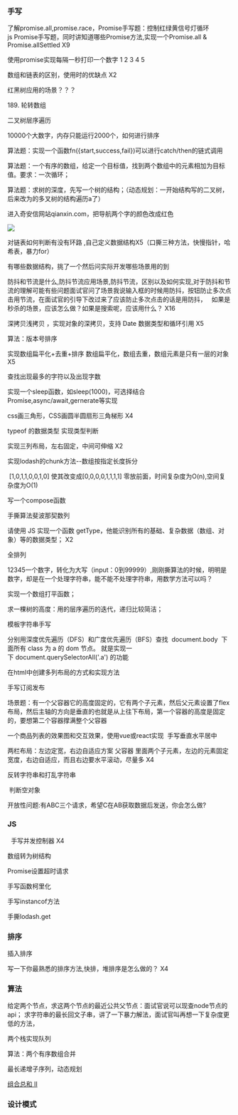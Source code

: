 ### 手写

了解promise.all,promise.race，Promise手写题：控制红绿黄信号灯循环js Promise手写题，同时讲知道哪些Promise方法,实现一个Promise.all & Promise.allSettled X9

使用promise实现每隔一秒打印一个数字 1 2 3 4 5

数组和链表的区别，使用时的优缺点 X2

红黑树应用的场景？？？

189. 轮转数组

二叉树层序遍历

10000个大数字，内存只能运行2000个，如何进行排序

算法题：实现一个函数fn({start,success,fail})可以进行catch/then的链式调用

算法题：一个有序的数组，给定一个目标值，找到两个数组中的元素相加为目标值。要求：一次循环；

算法题：求树的深度，先写一个树的结构；（动态规划：一开始结构写的二叉树，后来改为的多叉树的结构遍历a了）

进入奇安信网站qianxin.com，把导航两个字的颜色改成红色

![](C:\Users\mohaixiao\AppData\Roaming\marktext\images\2023-06-01-13-36-28-image.png)

对链表如何判断有没有环路 ,自己定义数据结构X5（口撕三种方法，快慢指针，哈希表，暴力for）

有哪些数据结构，挑了一个然后问实际开发哪些场景用的到

防抖和节流是什么,防抖节流应用场景,防抖节流，区别以及如何实现,对于防抖和节流的理解可能有些问题面试官问了场景我说输入框的时候用防抖，按钮防止多次点击用节流，在面试官的引导下改过来了应该防止多次点击的话是用防抖，   如果是秒杀的场景，应该怎么做？如果是搜索呢，应该用什么？ X16

深拷贝浅拷贝 ，实现对象的深拷贝，支持 Date 数据类型和循环引用 X5

算法：版本号排序

实现数组扁平化+去重+排序 数组扁平化，数组去重，数组元素是只有一层的对象X5

查找出现最多的字符以及出现字数

实现一个sleep函数，如sleep(1000)，可选择结合Promise,async/await,gernerate等实现

css画三角形，CSS画圆半圆扇形三角梯形 X4

typeof 的数据类型 
实现类型判断

实现三列布局，左右固定，中间可伸缩 X2

实现lodash的chunk方法--数组按指定长度拆分

 [1,0,1,1,0,0,1,0] 使其改变成[0,0,0,0,1,1,1,1] 零放前面，时间复杂度为O(n),空间复杂度为O(1)

写一个compose函数

手撕算法斐波那契数列

请使用 JS 实现一个函数 getType，他能识别所有的基础、复杂数据（数组、对象）等的数据类型； X2

全排列

12345一个数字，转化为大写（input：0到99999）,刚刚撕算法的时候，明明是数字，却是在一个处理字符串，能不能不处理字符串，用数学方法可以吗？

实现一个数组打平函数；

求一棵树的高度：用的层序遍历的迭代，递归比较简洁；

模板字符串手写

分别用深度优先遍历（DFS）和广度优先遍历（BFS）查找  document.body  下面所有 class 为 a 的 dom 节点。 就是实现一下 document.querySelectorAll('.a') 的功能

在html中创建多列布局的方式和实现方法

手写订阅发布

场景题：有一个父容器它的高度固定的，它有两个子元素，然后父元素设置了flex布局，然后主轴的方向是垂直的也就是从上往下布局，第一个容器的高度是固定的，要想第二个容器撑满整个父容器

一个商品列表的效果图和交互效果，使用vue或react实现 
 手写垂直水平居中

两栏布局：左边定宽，右边自适应方案 父容器 里面两个子元素，左边的元素固定宽度，右边自适应，而且右边要水平滚动，尽量多 X4

反转字符串和打乱字符串

 判断空对象

开放性问题:有ABC三个请求，希望C在AB获取数据后发送，你会怎么做?

### JS

  手写并发控制器 X4

数组转为树结构

Promise设置超时请求

手写函数柯里化

手写instancof方法

手撕lodash.get

### 排序

插入排序

写一下你最熟悉的排序方法,快排，堆排序是怎么做的？ X4

### 算法

给定两个节点，求这两个节点的最近公共父节点：面试官说可以现查node节点的api； 
求字符串的最长回文子串，讲了一下暴力解法，面试官叫再想一下复杂度更低的方法，

两个栈实现队列

算法：两个有序数组合并

最长递增子序列，动态规划

[组合总和 II](https://leetcode.cn/problems/combination-sum-ii/)

### 设计模式
